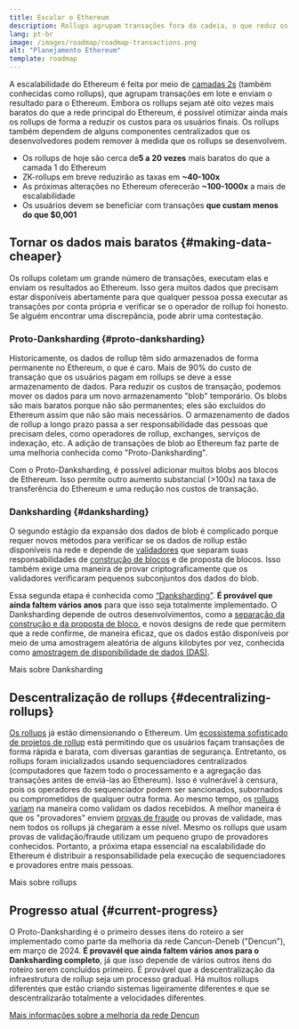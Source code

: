 ```yaml
---
title: Escalar o Ethereum
description: Rollups agrupam transações fora da cadeia, o que reduz os custos para o usuário. No entanto, a forma como os rollups usam recursos de dados atualmente é muito cara, o que limita o baixo custo das transações. Proto-Danksharding corrige isso.
lang: pt-br
image: /images/roadmap/roadmap-transactions.png
alt: "Planejamento Ethereum"
template: roadmap
---
```


A escalabilidade do Ethereum é feita por meio de [camadas 2s](/layer-2/#rollups) (também conhecidas como rollups), que agrupam transações em lote e enviam o resultado para o Ethereum. Embora os rollups sejam até oito vezes mais baratos do que a rede principal do Ethereum, é possível otimizar ainda mais os rollups de forma a reduzir os custos para os usuários finais. Os rollups também dependem de alguns componentes centralizados que os desenvolvedores podem remover à medida que os rollups se desenvolvem.

<InfoBanner mb={8} title="Custos de transação">
  <ul style={{ marginBottom: 0 }}>
    <li>Os rollups de hoje são cerca de<strong>5 a 20 vezes</strong> mais baratos do que a camada 1 do Ethereum</li>
    <li>ZK-rollups em breve reduzirão as taxas em <strong>~40-100x</strong></li>
    <li>As próximas alterações no Ethereum oferecerão <strong>~100-1000x</strong> a mais de escalabilidade</li>
    <li style={{ marginBottom: 0 }}>Os usuários devem se beneficiar com transações <strong>que custam menos do que $0,001</strong></li>
  </ul>
</InfoBanner>

## Tornar os dados mais baratos {#making-data-cheaper}

Os rollups coletam um grande número de transações, executam elas e enviam os resultados ao Ethereum. Isso gera muitos dados que precisam estar disponíveis abertamente para que qualquer pessoa possa executar as transações por conta própria e verificar se o operador de rollup foi honesto. Se alguém encontrar uma discrepância, pode abrir uma contestação.

### Proto-Danksharding {#proto-danksharding}

Historicamente, os dados de rollup têm sido armazenados de forma permanente no Ethereum, o que é caro. Mais de 90% do custo de transação que os usuários pagam em rollups se deve a esse armazenamento de dados. Para reduzir os custos de transação, podemos mover os dados para um novo armazenamento "blob" temporário. Os blobs são mais baratos porque não são permanentes; eles são excluídos do Ethereum assim que não são mais necessários. O armazenamento de dados de rollup a longo prazo passa a ser responsabilidade das pessoas que precisam deles, como operadores de rollup, exchanges, serviços de indexação, etc. A adição de transações de blob ao Ethereum faz parte de uma melhoria conhecida como "Proto-Danksharding".

Com o Proto-Danksharding, é possível adicionar muitos blobs aos blocos de Ethereum. Isso permite outro aumento substancial (>100x) na taxa de transferência do Ethereum e uma redução nos custos de transação.

### Danksharding {#danksharding}

O segundo estágio da expansão dos dados de blob é complicado porque requer novos métodos para verificar se os dados de rollup estão disponíveis na rede e depende de [validadores](/glossary/#validator) que separam suas responsabilidades de [construção de blocos](/glossary/#block) e de proposta de blocos. Isso também exige uma maneira de provar criptograficamente que os validadores verificaram pequenos subconjuntos dos dados do blob.

Essa segunda etapa é conhecida como [“Danksharding”](/roadmap/danksharding/). **É provável que ainda faltem vários anos** para que isso seja totalmente implementado. O Danksharding depende de outros desenvolvimentos, como a [separação da construção e da proposta de bloco](/roadmap/pbs), e novos designs de rede que permitem que a rede confirme, de maneira eficaz, que os dados estão disponíveis por meio de uma amostragem aleatória de alguns kilobytes por vez, conhecida como [amostragem de disponibilidade de dados (DAS)](/developers/docs/data-availability).

<ButtonLink variant="outline-color" href="/roadmap/danksharding/">Mais sobre Danksharding</ButtonLink>

## Descentralização de rollups {#decentralizing-rollups}

[Os rollups](/layer-2) já estão dimensionando o Ethereum. Um [ecossistema sofisticado de projetos de rollup](https://l2beat.com/scaling/tvl) está permitindo que os usuários façam transações de forma rápida e barata, com diversas garantias de segurança. Entretanto, os rollups foram inicializados usando sequenciadores centralizados (computadores que fazem todo o processamento e a agregação das transações antes de enviá-las ao Ethereum). Isso é vulnerável à censura, pois os operadores do sequenciador podem ser sancionados, subornados ou comprometidos de qualquer outra forma. Ao mesmo tempo, os [rollups variam](https://l2beat.com) na maneira como validam os dados recebidos. A melhor maneira é que os "provadores" enviem [provas de fraude](/glossary/#fraud-proof) ou provas de validade, mas nem todos os rollups já chegaram a esse nível. Mesmo os rollups que usam provas de validação/fraude utilizam um pequeno grupo de provadores conhecidos. Portanto, a próxima etapa essencial na escalabilidade do Ethereum é distribuir a responsabilidade pela execução de sequenciadores e provadores entre mais pessoas.

<ButtonLink variant="outline-color" href="/developers/docs/scaling/">Mais sobre rollups</ButtonLink>

## Progresso atual {#current-progress}

O Proto-Danksharding é o primeiro desses itens do roteiro a ser implementado como parte da melhoria da rede Cancun-Deneb ("Dencun"), em março de 2024. **É provavél que ainda faltem vários anos para o Danksharding completo**, já que isso depende de vários outros itens do roteiro serem concluídos primeiro. É provável que a descentralização da infraestrutura de rollup seja um processo gradual. Há muitos rollups diferentes que estão criando sistemas ligeiramente diferentes e que se descentralizarão totalmente a velocidades diferentes.

[Mais informações sobre a melhoria da rede Dencun](/roadmap/dencun/)

<QuizWidget quizKey="scaling" />
